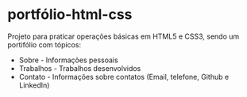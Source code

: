 # portfólio-html-css

Projeto para praticar operações básicas em HTML5 e CSS3, sendo um portifólio com tópicos:

* Sobre - Informações pessoais
* Trabalhos - Trabalhos desenvolvidos
* Contato - Informações sobre contatos (Email, telefone, Github e LinkedIn)
